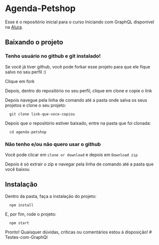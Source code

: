 # Agenda-Petshop

Esse é o repositório inicial para o curso Iniciando com GraphQL disponível na [Alura](https://cursos.alura.com.br).

## Baixando o projeto

### Tenho usuário no github e git instalado!

Se você já tiver github, você pode forkar esse projeto para que ele fique salvo no seu perfil :)

Clique em fork

Depois, dentro do repositório no seu perfil, clique em clone e copie o link

Depois navegue pela linha de comando até a pasta onde salva os seus projetos e clone o seu projeto:

```
  git clone link-que-voce-copiou
```

Depois que o repositório estiver baixado, entre na pasta que foi clonada:

```
  cd agenda-petshop
```

### Não tenho e/ou não quero usar o github

Você pode clicar em `clone or download` e depois em `Download zip`

Depois é só extrair o zip e navegar pela linha de comando até a pasta que você baixou

## Instalação

Dentro da pasta, faça a instalação do projeto:

```
  npm install
```

E, por fim, rode o projeto:

```
  npm start
```


Pronto! Quaisquer dúvidas, críticas ou comentários estou à disposição!
#   T e s t e s - c o m - G r a p h Q l  
 